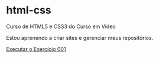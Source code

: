 # html-css
 Curso de HTML5 e CSS3 do Curso em Video

Estou aprenendo a criar sites e gerenciar meus repositórios.

<a href="https://ndiasg.github.io/html-css/"> Executar o Exercício 001</a>